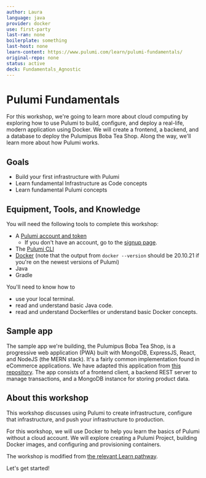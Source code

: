 ```yaml
---
author: Laura
language: java
provider: docker
use: first-party
last-ran: none
boilerplate: something
last-host: none
learn-content: https://www.pulumi.com/learn/pulumi-fundamentals/
original-repo: none
status: active
deck: Fundamentals_Agnostic
---
```


# Pulumi Fundamentals

For this workshop, we're going to learn more about cloud computing by exploring how to use Pulumi to build, configure, and deploy a real-life, modern application using Docker. We will create a frontend, a backend, and a database to deploy the Pulumipus Boba Tea Shop. Along the way, we'll learn more about how Pulumi works.

## Goals

* Build your first infrastructure with Pulumi
* Learn fundamental Infrastructure as Code concepts
* Learn fundamental Pulumi concepts

## Equipment, Tools, and Knowledge

You will need the following tools to complete this workshop:

* A [Pulumi account and token](https://www.pulumi.com/docs/intro/pulumi-service/accounts/#access-tokens?utm_source=da&utm_medium=referral&utm_campaign=workshops&utm_content=github-fundamentals)
    * If you don't have an account, go to the [signup page](https://app.pulumi.com/signup?utm_source=da&utm_medium=referral&utm_campaign=workshops&utm_content=github-fundamentals).
* The [Pulumi CLI](https://www.pulumi.com/docs/get-started/install/?utm_source=da&utm_medium=referral&utm_campaign=workshops&utm_content=github-fundamentals)
* [Docker](https://docs.docker.com/get-docker/) (note that the output from `docker --version` should be 20.10.21 if you're on the newest versions of Pulumi)
* Java
* Gradle

You'll need to know how to

- use your local terminal.
- read and understand basic Java code.
- read and understand Dockerfiles or understand basic Docker concepts.

## Sample app

The sample app we're building, the Pulumipus Boba Tea Shop, is a progressive web application (PWA) built with MongoDB, ExpressJS, React, and NodeJS (the MERN stack). It's a fairly common implementation found in eCommerce applications. We have adapted this application from [this repository](https://github.com/shubhambattoo/shopping-cart). The app consists of a frontend client, a backend REST server to manage transactions, and a MongoDB instance for storing product data.

## About this workshop

This workshop discusses using Pulumi to create infrastructure, configure that infrastructure, and push your infrastructure to production.

For this workshop, we will use Docker to help you learn the basics of Pulumi without a cloud account. We will explore creating a Pulumi Project, building Docker images, and configuring and provisioning containers.

The workshop is modified from [the relevant Learn pathway](https://www.pulumi.com/learn/pulumi-fundamentals/).

Let's get started!

